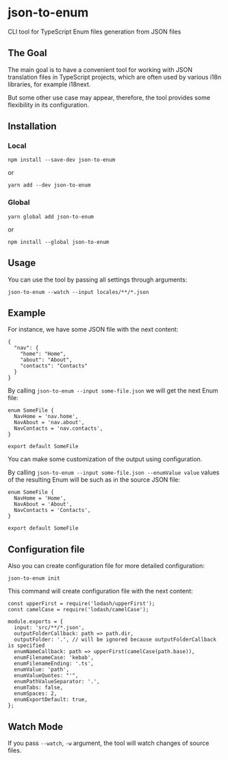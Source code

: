 # json-to-enum

CLI tool for TypeScript Enum files generation from JSON files

## The Goal

The main goal is to have a convenient tool for working with JSON translation files in TypeScript projects,
which are often used by various i18n libraries, for example i18next.
 
But some other use case may appear, therefore, the tool provides some flexibility in its
configuration.

## Installation

### Local

```
npm install --save-dev json-to-enum
```

or

```
yarn add --dev json-to-enum
```

### Global

```
yarn global add json-to-enum
```

or

```
npm install --global json-to-enum
```

## Usage

You can use the tool by passing all settings through arguments:

```
json-to-enum --watch --input locales/**/*.json
```

## Example

For instance, we have some JSON file with the next content:

```
{
  "nav": {
    "home": "Home",
    "about": "About",
    "contacts": "Contacts"
  }
}
```

By calling `json-to-enum --input some-file.json` we will get the next Enum file:

```
enum SomeFile {
  NavHome = 'nav.home',
  NavAbout = 'nav.about',
  NavContacts = 'nav.contacts',
}

export default SomeFile
```

You can make some customization of the output using configuration.

By calling `json-to-enum --input some-file.json --enumValue value` values of the resulting Enum will be such as in
the source JSON file:

```
enum SomeFile {
  NavHome = 'Home',
  NavAbout = 'About',
  NavContacts = 'Contacts',
}

export default SomeFile
```

## Configuration file

Also you can create configuration file for more detailed configuration:

```
json-to-enum init
```

This command will create configuration file with the next content:

```
const upperFirst = require('lodash/upperFirst');
const camelCase = require('lodash/camelCase');

module.exports = {
  input: 'src/**/*.json',
  outputFolderCallback: path => path.dir,
  outputFolder: '.', // will be ignored because outputFolderCallback is specified
  enumNameCallback: path => upperFirst(camelCase(path.base)),
  enumFilenameCase: 'kebab',
  enumFilenameEnding: '.ts',
  enumValue: 'path',
  enumValueQuotes: "'",
  enumPathValueSeparator: '.',
  enumTabs: false,
  enumSpaces: 2,
  enumExportDefault: true,
};
```

## Watch Mode

If you pass `--watch`, `-w` argument, the tool will watch changes of source files.
